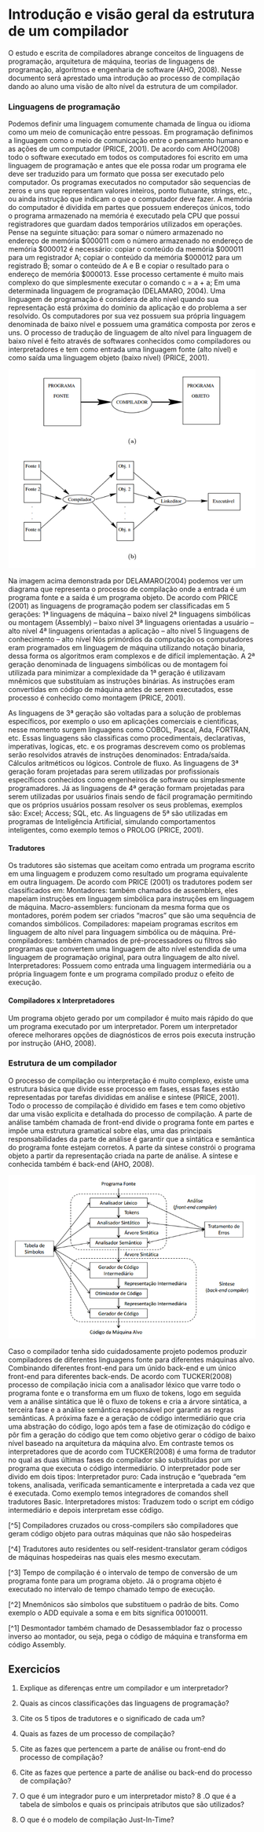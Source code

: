 Introdução e visão geral da estrutura de um compilador
======

O estudo e escrita de compiladores abrange conceitos de linguagens de programação, arquitetura de máquina, teorias de linguagens de programação, algoritmos e engenharia de software (AHO, 2008).
Nesse documento será aprestado uma introdução ao processo de compilação dando ao aluno uma visão de alto nível da estrutura de um compilador.

### Linguagens de programação

Podemos definir uma linguagem comumente chamada de língua ou idioma como um meio de comunicação entre pessoas. Em programação definimos a linguagem como o meio de comunicação entre o pensamento humano e as ações de um computador (PRICE, 2001). De acordo com AHO(2008) todo o software executado em todos os computadores foi escrito em uma linguagem de programação e antes que ele possa rodar um programa ele deve ser traduzido para um formato que possa ser executado pelo computador.
Os programas executados no computador são sequencias de zeros e uns que representam valores inteiros, ponto flutuante, strings, etc., ou ainda instrução que indicam o que o computador deve fazer. A memória do computador é dividida em partes que possuem endereços únicos, todo o programa armazenado na memória é executado pela CPU que possui registradores que guardam dados temporários utilizados em operações. Pense na seguinte situação: para somar o número armazenado no endereço de memória $000011 com o número armazenado no endereço de memória $000012 é necessário: copiar o conteúdo da memória $000011 para um registrador A; copiar o conteúdo da memória $000012 para um registrado B; somar o conteúdo de A e B e copiar o resultado para o endereço de memória $000013. Esse processo certamente é muito mais complexo do que simplesmente executar o comando c = a + a; Em uma determinada linguagem de programação (DELAMARO, 2004).
Uma linguagem de programação é considera de alto nível quando sua representação está próxima do domínio da aplicação e do problema a ser resolvido. Os computadores por sua vez possuem sua própria linguagem denominada de baixo nível e possuem uma gramática composta por zeros e uns. O processo de tradução de linguagem de alto nível para linguagem de baixo nível é feito através de softwares conhecidos como compiladores ou interpretadores e tem como entrada uma linguagem fonte (alto nível) e como saída uma linguagem objeto (baixo nível) (PRICE, 2001).

![](../images/compilation-process.png)

Na imagem acima demonstrada por DELAMARO(2004) podemos ver um diagrama que representa o processo de compilação onde a entrada é um programa fonte e a saída é um programa objeto.
De acordo com PRICE (2001) as linguagens de programação podem ser classificadas em 5 gerações:
1ª linguagens de máquina – baixo nível 
2ª linguagens simbólicas ou montagem (Assembly) – baixo nível
3ª linguagens orientadas a usuário – alto nível
4ª linguagens orientadas a aplicação – alto nível 
5 linguagens de conhecimento – alto nível
Nós primórdios da computação os computadores eram programados em linguagem de máquina utilizando notação binaria, dessa forma os algoritmos eram complexos e de difícil implementação. A 2ª geração denominada de linguagens simbólicas ou de montagem foi utilizada para minimizar a complexidade da 1ª geração é utilizavam mnêmicos que substituíam as instruções binárias. As instruções eram convertidas em código de máquina antes de serem executados, esse processo é conhecido como montagem (PRICE, 2001).

As linguagens de 3ª geração são voltadas para a solução de problemas específicos, por exemplo o uso em aplicações comerciais e cientificas, nesse momento surgem linguagens como COBOL, Pascal, Ada, FORTRAN, etc. Essas linguagens são classificas como procedimentais, declarativas, imperativas, logicas, etc. e os programas descrevem como os problemas serão resolvidos através de instruções denominados:
Entrada/saída.
Cálculos aritméticos ou lógicos.
Controle de fluxo.
As linguagens de 3ª geração foram projetadas para serem utilizadas por profissionais específicos conhecidos como engenheiros de software ou simplesmente programadores. Já as linguagens de 4ª geração formam projetadas para serem utilizadas por usuários finais sendo de fácil programação permitindo que os próprios usuários possam resolver os seus problemas, exemplos são: Excel; Access; SQL, etc. As linguagens de 5ª são utilizadas em programas de Inteligência Artificial, simulando comportamentos inteligentes, como exemplo temos o PROLOG (PRICE, 2001).

#### Tradutores 

Os tradutores são sistemas que aceitam como entrada um programa escrito em uma linguagem e produzem como resultado um programa equivalente em outra linguagem. De acordo com PRICE (2001) os tradutores podem ser classificados em:
Montadores: também chamados de assemblers, eles mapeiam instruções em linguagem simbólica para instruções em linguagem de máquina.
Macro-assemblers: funcionam da mesma forma que os montadores, porém podem ser criados “macros” que são uma sequência de comandos simbólicos.
Compiladores: mapeiam programas escritos em linguagem de alto nível para linguagem simbólica ou de máquina. 
Pré-compiladores: também chamados de pré-processadores ou filtros são programas que convertem uma linguagem de alto nível estendida de uma linguagem de programação original, para outra linguagem de alto nível.
Interpretadores: Possuem como entrada uma linguagem intermediária ou a própria linguagem fonte e um programa compilado produz o efeito de execução.

#### Compiladores x Interpretadores

Um programa objeto gerado por um compilador é muito mais rápido do que um programa executado por um interpretador. Porem um interpretador oferece melhorares opções de diagnósticos de erros pois executa instrução por instrução (AHO, 2008). 

### Estrutura de um compilador

O processo de compilação ou interpretação é muito complexo, existe uma estrutura básica que divide esse processo em fases, essas fases estão representadas por tarefas divididas em análise e síntese (PRICE, 2001).
Todo o processo de compilação é dividido em fases e tem como objetivo dar uma visão explicita e detalhada do processo de compilação. A parte de análise também chamada de front-end divide o programa fonte em partes e impõe uma estrutura gramatical sobre elas, uma das principais responsabilidades da parte de análise é garantir que a sintática e semântica do programa fonte estejam corretos. A parte da síntese constrói o programa objeto a partir da representação criada na parte de análise. A síntese e conhecida também é back-end (AHO, 2008).

![](../images/compilation-steps.png)

Caso o compilador tenha sido cuidadosamente projeto podemos produzir compiladores de diferentes linguagens fonte para diferentes máquinas alvo. Combinando diferentes front-end para um únido back-end e um único front-end para diferentes back-ends. 
De acordo com TUCKER(2008) processo de compilação inicia com a analisador léxico que varre todo o programa fonte e o transforma em um fluxo de tokens, logo em seguida vem a análise sintática que lê o fluxo de tokens e cria a árvore sintática, a terceira fase e a análise semântica responsável por garantir as regras semânticas. A próxima faze e a geração de código intermediário que cria uma abstração do código, logo após tem a fase de otimização do código e pôr fim a geração do código que tem como objetivo gerar o código de baixo nível baseado na arquitetura da máquina alvo.
Em contraste temos os interpretadores que de acordo com TUCKER(2008) é uma forma de tradutor no qual as duas últimas fases do compilador são substituídas por um programa que executa o código intermediário.
O interpretador pode ser divido em dois tipos:
Interpretador puro: Cada instrução e “quebrada “em tokens, analisada, verificada semanticamente e interpretada a cada vez que é executada. Como exemplo temos integradores de comandos shell tradutores Basic.
Interpretadores mistos: Traduzem todo o script em código intermediário e depois interpretam esse código.






[^5] Compiladores cruzados ou cross-compilers são compiladores que geram código objeto para outras máquinas que não são hospedeiras

[^4] Tradutores auto residentes ou self-resident-translator geram códigos de máquinas hospedeiras nas quais eles mesmo executam. 

[^3] Tempo de compilação é o intervalo de tempo de conversão de um programa fonte para um programa objeto. Já o programa objeto é executado no intervalo de tempo chamado tempo de execução.

[^2] Mnemônicos são símbolos que substituem o padrão de bits. Como exemplo o ADD equivale a soma e em bits significa 00100011.

[^1] Desmontador também chamado de Desassemblador faz o processo inverso ao montador, ou seja, pega o código de máquina e transforma em código Assembly. 




Exercicíos
------

1. Explique as diferenças entre um compilador e um interpretador?

2. Quais as cincos classificações das linguagens de programação?
3. Cite os 5 tipos de tradutores e o significado de cada um?
4. Quais as fazes de um processo de compilação?
5. Cite as fazes que pertencem a parte de análise ou front-end do processo de compilação?
6. Cite as fazes que pertence a parte de análise ou back-end do processo de compilação?
7. O que é um integrador puro e um interpretador misto?
8 .O que é a tabela de símbolos e quais os principais atributos que são utilizados?
9. O que é o modelo de compilação Just-In-Time?
